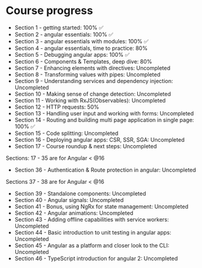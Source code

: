 
# Course progress

* Section 1 - getting started: 100% ✅
* Section 2 - angular essentials: 100% ✅
* Section 3 - angular essentials with modules: 100% ✅
* Section 4 - angular essentials, time to practice: 80%
* Section 5 - Debugging angular apps: 100% ✅
* Section 6 - Components & Templates, deep dive: 80%
* Section 7 - Enhancing elements with directives: Uncompleted
* Section 8 - Transforming values with pipes: Uncompleted
* Section 9 - Understanding services and dependency injection: Uncompleted
* Section 10 - Making sense of change detection: Uncompleted
* Section 11 - Working with RxJS(Observables): Uncompleted
* Section 12 - HTTP requests: 50%
* Section 13 - Handling user input and working with forms: Uncompleted
* Section 14 - Routing and building multi page application in single page: 100% ✅
* Section 15 - Code splitting: Uncompleted
* Section 16 - Deploying angular apps: CSR, SSR, SGA: Uncompleted
* Section 17 - Course roundup & next steps: Uncompleted

Sections: 17 - 35 are for Angular < @16

* Section 36 - Authentication & Route protection in angular: Uncompleted

Sections 37 - 38 are for Angular < @16

* Section 39 - Standalone components: Uncompleted
* Section 40 - Angular signals: Uncompleted
* Section 41 - Bonus, using NgRx for state management: Uncompleted
* Section 42 - Angular animations: Uncompleted
* Section 43 - Adding offline capabilities with service workers: Uncompleted
* Section 44 - Basic introduction to unit testing in angular apps: Uncompleted
* Section 45 - Angular as a platform and closer look to the CLI: Uncompleted
* Section 46 - TypeScript introduction for angular 2: Uncompleted
